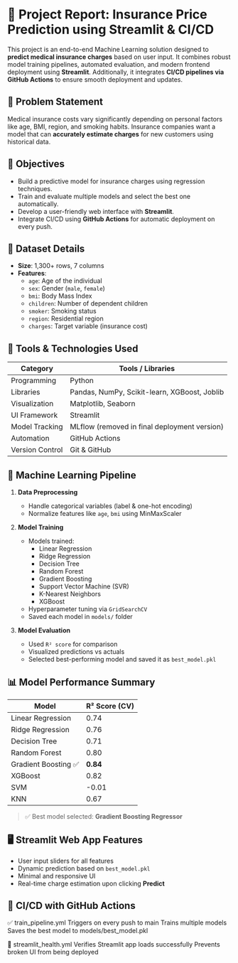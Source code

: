 # 🧾 Project Report: Insurance Price Prediction using Streamlit & CI/CD

This project is an end-to-end Machine Learning solution designed to **predict medical insurance charges** based on user input. It combines robust model training pipelines, automated evaluation, and modern frontend deployment using **Streamlit**. Additionally, it integrates **CI/CD pipelines via GitHub Actions** to ensure smooth deployment and updates.


## 🎯 Problem Statement

Medical insurance costs vary significantly depending on personal factors like age, BMI, region, and smoking habits. Insurance companies want a model that can **accurately estimate charges** for new customers using historical data.


## 📌 Objectives

- Build a predictive model for insurance charges using regression techniques.
- Train and evaluate multiple models and select the best one automatically.
- Develop a user-friendly web interface with **Streamlit**.
- Integrate CI/CD using **GitHub Actions** for automatic deployment on every push.


## 🧪 Dataset Details

- **Size**: 1,300+ rows, 7 columns
- **Features**:
  - `age`: Age of the individual
  - `sex`: Gender (`male`, `female`)
  - `bmi`: Body Mass Index
  - `children`: Number of dependent children
  - `smoker`: Smoking status
  - `region`: Residential region
  - `charges`: Target variable (insurance cost)


## 🔧 Tools & Technologies Used

| Category         | Tools / Libraries                                     |
|------------------|--------------------------------------------------------|
| Programming      | Python                                                 |
| Libraries        | Pandas, NumPy, Scikit-learn, XGBoost, Joblib           |
| Visualization    | Matplotlib, Seaborn                                    |
| UI Framework     | Streamlit                                              |
| Model Tracking   | MLflow (removed in final deployment version)           |
| Automation       | GitHub Actions                                         |
| Version Control  | Git & GitHub                                           |


## 🧠 Machine Learning Pipeline

1. **Data Preprocessing**
   - Handle categorical variables (label & one-hot encoding)
   - Normalize features like `age`, `bmi` using MinMaxScaler

2. **Model Training**
   - Models trained:
     - Linear Regression
     - Ridge Regression
     - Decision Tree
     - Random Forest
     - Gradient Boosting
     - Support Vector Machine (SVR)
     - K-Nearest Neighbors
     - XGBoost
   - Hyperparameter tuning via `GridSearchCV`
   - Saved each model in `models/` folder

3. **Model Evaluation**
   - Used `R² score` for comparison
   - Visualized predictions vs actuals
   - Selected best-performing model and saved it as `best_model.pkl`


## 📊 Model Performance Summary

| Model               | R² Score (CV) |
|---------------------|---------------|
| Linear Regression   | 0.74          |
| Ridge Regression    | 0.76          |
| Decision Tree       | 0.71          |
| Random Forest       | 0.80          |
| Gradient Boosting ✅| **0.84**      |
| XGBoost             | 0.82          |
| SVM                 | -0.01         |
| KNN                 | 0.67          |

> ✅ Best model selected: **Gradient Boosting Regressor**


## 🖥️ Streamlit Web App Features

- User input sliders for all features
- Dynamic prediction based on `best_model.pkl`
- Minimal and responsive UI
- Real-time charge estimation upon clicking **Predict**

## 🔁 CI/CD with GitHub Actions
✅ train_pipeline.yml
Triggers on every push to main
Trains multiple models
Saves the best model to models/best_model.pkl

🔁 streamlit_health.yml
Verifies Streamlit app loads successfully
Prevents broken UI from being deployed





